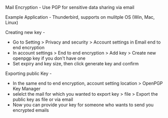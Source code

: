 Mail Encryption - Use PGP for sensitive data sharing via email

Example Application - Thunderbird, supports on mulitple OS (Win, Mac, Linux)

Creating new key -

- Go to Setting > Privacy and security > Account settings in Email end to end encryption
- In account settings > End to end encryption > Add key > Create new openpgp key if you don't have one
- Set expiry and key size, then click generate key and confirm

Exporting public Key -

- In the same end to end encryption, account setting location > OpenPGP Key Manager
- selelct the mail for which you wanted to export key > file > Export the public key as file or via email
- Now you can provide your key for someone who wants to send you encrypted emails
